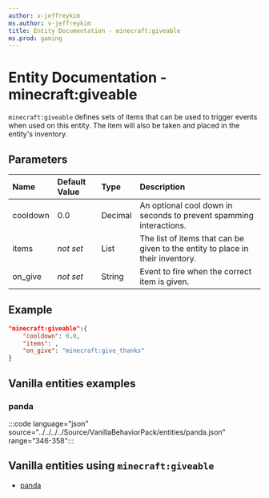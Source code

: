 ```yaml
---
author: v-jeffreykim
ms.author: v-jeffreykim
title: Entity Documentation - minecraft:giveable
ms.prod: gaming
---
```


# Entity Documentation - minecraft:giveable

`minecraft:giveable` defines sets of items that can be used to trigger events when used on this entity. The item will also be taken and placed in the entity's inventory.

## Parameters

|Name |Default Value  |Type  |Description  |
|:----------|:----------|:----------|:----------|
| cooldown| 0.0| Decimal| An optional cool down in seconds to prevent spamming interactions. |
| items| *not set*| List| The list of items that can be given to the entity to place in their inventory. |
| on_give| *not set*| String| Event to fire when the correct item is given. |

## Example

```json
"minecraft:giveable":{
    "cooldown": 0.0,
    "items": ,
    "on_give": "minecraft:give_thanks"
}
```

## Vanilla entities examples

### panda

:::code language="json" source="../../../../Source/VanillaBehaviorPack/entities/panda.json" range="346-358":::

## Vanilla entities using `minecraft:giveable`

- [panda](../../../../Source/VanillaBehaviorPack_Snippets/entities/panda.md)